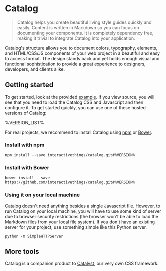 # Catalog

> Catalog helps you create beautiful living style guides quickly and easily. Content is written in Markdown so you can focus on documenting your components. It is completely dependency free, making it trivial to integrate Catalog into your application.

Catalog's structure allows you to document colors, typography, elements, and HTML/CSS/JS components of your web project in a beautiful and easy to access format. The design stands back and yet holds enough visual and functional sophistication to provide a great experience to designers, developers, and clients alike.

## Getting started

To get started, look at the provided [example](#/example). If you view source, you will see that you need to load the Catalog CSS and Javascript and then configure it. To get started quickly, you can use one of these hosted versions of Catalog:

%VERSION_LIST%

For real projects, we recommend to install Catalog using [npm](https://www.npmjs.org/) or [Bower](http://bower.io/).

### Install with npm

```code
npm install --save interactivethings/catalog.git#%VERSION%
```

### Install with Bower

```code
bower install --save https://github.com/interactivethings/catalog.git#%VERSION%
```

### Using it on your local machine

Catalog doesn't need anything besides a single Javascript file. However, to run Catalog on your local machine, you will have to use some kind of server due to browser security restrictions (the browser won't be able to load the Markdown files from your local file system). If you don't have an existing server for your project, use something simple like this Python server.

```code
python -m SimpleHTTPServer
```

## More tools

Catalog is a companion product to <a href="http://interactivethings.github.io/catalyst/">Catalyst</a>, our very own CSS framework.

